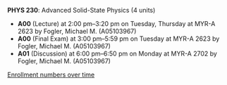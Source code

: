 **PHYS 230**: Advanced Solid-State Physics (4 units)

- **A00** (Lecture) at 2:00 pm–3:20 pm on Tuesday, Thursday at MYR-A 2623 by Fogler, Michael M. (A05103967)
- **A00** (Final Exam) at 3:00 pm–5:59 pm on Tuesday at MYR-A 2623 by Fogler, Michael M. (A05103967)
- **A01** (Discussion) at 6:00 pm–6:50 pm on Monday at MYR-A 2702 by Fogler, Michael M. (A05103967)

[Enrollment numbers over time](./PHYS230.tsv)
